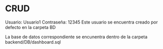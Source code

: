 # CRUD

Usuario: Usuario1
Contraseña: 12345
Este usuario se encuentra creado por defecto en la carpeta BD

La base de datos correspondiente se encunentra dentro de la carpeta backend/DB/dashboard.sql
